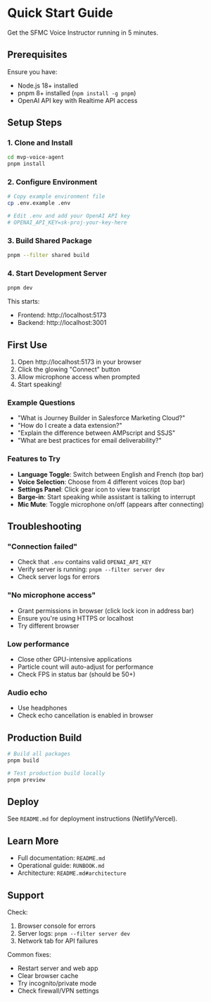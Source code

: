 # Quick Start Guide

Get the SFMC Voice Instructor running in 5 minutes.

## Prerequisites

Ensure you have:
- Node.js 18+ installed
- pnpm 8+ installed (`npm install -g pnpm`)
- OpenAI API key with Realtime API access

## Setup Steps

### 1. Clone and Install

```bash
cd mvp-voice-agent
pnpm install
```

### 2. Configure Environment

```bash
# Copy example environment file
cp .env.example .env

# Edit .env and add your OpenAI API key
# OPENAI_API_KEY=sk-proj-your-key-here
```

### 3. Build Shared Package

```bash
pnpm --filter shared build
```

### 4. Start Development Server

```bash
pnpm dev
```

This starts:
- Frontend: http://localhost:5173
- Backend: http://localhost:3001

## First Use

1. Open http://localhost:5173 in your browser
2. Click the glowing "Connect" button
3. Allow microphone access when prompted
4. Start speaking!

### Example Questions

- "What is Journey Builder in Salesforce Marketing Cloud?"
- "How do I create a data extension?"
- "Explain the difference between AMPscript and SSJS"
- "What are best practices for email deliverability?"

### Features to Try

- **Language Toggle**: Switch between English and French (top bar)
- **Voice Selection**: Choose from 4 different voices (top bar)
- **Settings Panel**: Click gear icon to view transcript
- **Barge-in**: Start speaking while assistant is talking to interrupt
- **Mic Mute**: Toggle microphone on/off (appears after connecting)

## Troubleshooting

### "Connection failed"

- Check that `.env` contains valid `OPENAI_API_KEY`
- Verify server is running: `pnpm --filter server dev`
- Check server logs for errors

### "No microphone access"

- Grant permissions in browser (click lock icon in address bar)
- Ensure you're using HTTPS or localhost
- Try different browser

### Low performance

- Close other GPU-intensive applications
- Particle count will auto-adjust for performance
- Check FPS in status bar (should be 50+)

### Audio echo

- Use headphones
- Check echo cancellation is enabled in browser

## Production Build

```bash
# Build all packages
pnpm build

# Test production build locally
pnpm preview
```

## Deploy

See `README.md` for deployment instructions (Netlify/Vercel).

## Learn More

- Full documentation: `README.md`
- Operational guide: `RUNBOOK.md`
- Architecture: `README.md#architecture`

## Support

Check:
1. Browser console for errors
2. Server logs: `pnpm --filter server dev`
3. Network tab for API failures

Common fixes:
- Restart server and web app
- Clear browser cache
- Try incognito/private mode
- Check firewall/VPN settings
